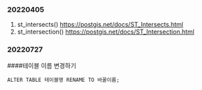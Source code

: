 ### 20220405
1. st_intersects() https://postgis.net/docs/ST_Intersects.html
2. st_intersection() https://postgis.net/docs/ST_Intersection.html

### 20220727
####테이블 이름 변경하기

 ```ALTER TABLE 테이블명 RENAME TO 바꿀이름;```

